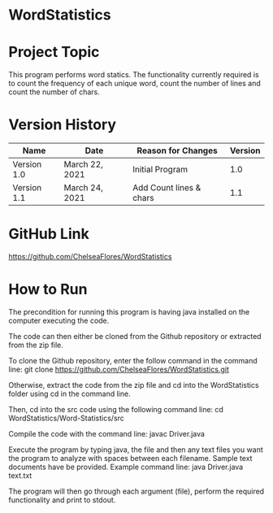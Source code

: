 # WordStatistics

# Project Topic

This program performs word statics. The functionality currently required is to count the frequency of each unique word, count the number of lines and count the number of chars.

# Version History

| Name          | Date           | Reason for Changes     |Version  |
| ------------- | -------------- |------------------------|---------|
| Version 1.0   | March 22, 2021 | Initial Program        | 1.0     |
| Version 1.1   | March 24, 2021 | Add Count lines & chars| 1.1     |

# GitHub Link

https://github.com/ChelseaFlores/WordStatistics

# How to Run

The precondition for running this program is having java installed on the computer executing the code.

The code can then either be cloned from the Github repository or extracted from the zip file. 

To clone the Github repository, enter the follow command in the command line: git clone https://github.com/ChelseaFlores/WordStatistics.git

Otherwise, extract the code from the zip file and cd into the WordStatistics folder using cd in the command line.

Then, cd into the src code using the following command line: cd WordStatistics/Word-Statistics/src

Compile the code with the command line: javac Driver.java

Execute the program by typing java, the file and then any text files you want the program to analyze with spaces between each filename. Sample text documents have be provided. Example command line: java Driver.java text.txt

The program will then go through each argument (file), perform the required functionality and print to stdout.
